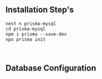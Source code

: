 ## Installation Step's

```
nest n prisma-mysql
cd prisma-mysql
npm i prisma --save-dev
npx prisma init



```

## Database Configuration

```

```


